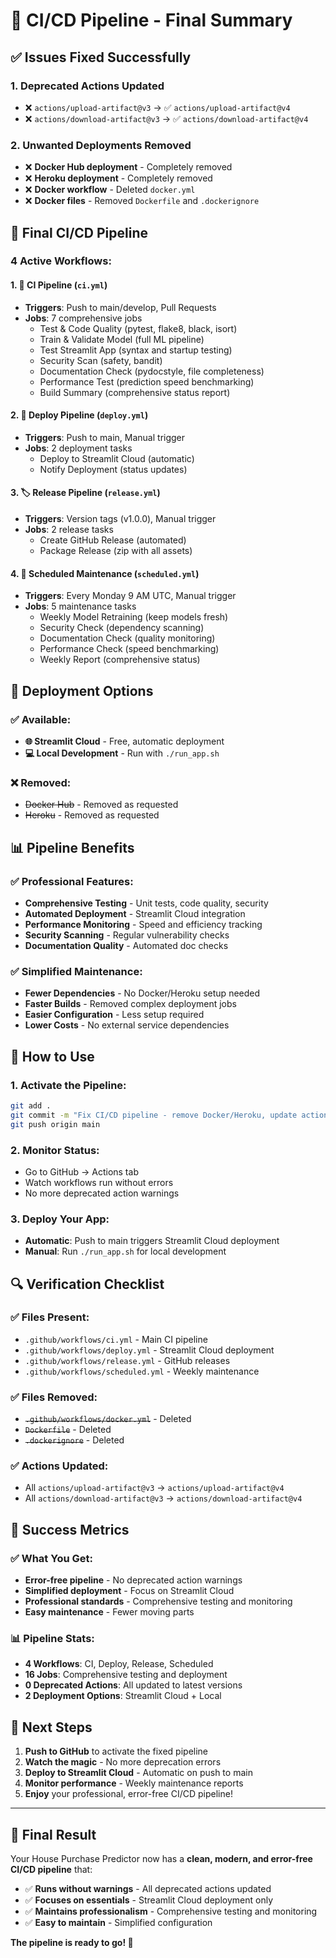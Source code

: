 # 🎉 CI/CD Pipeline - Final Summary

## ✅ **Issues Fixed Successfully**

### **1. Deprecated Actions Updated**

- ❌ `actions/upload-artifact@v3` → ✅ `actions/upload-artifact@v4`
- ❌ `actions/download-artifact@v3` → ✅ `actions/download-artifact@v4`

### **2. Unwanted Deployments Removed**

- ❌ **Docker Hub deployment** - Completely removed
- ❌ **Heroku deployment** - Completely removed
- ❌ **Docker workflow** - Deleted `docker.yml`
- ❌ **Docker files** - Removed `Dockerfile` and `.dockerignore`

## 🚀 **Final CI/CD Pipeline**

### **4 Active Workflows:**

#### **1. 🧪 CI Pipeline** (`ci.yml`)

- **Triggers**: Push to main/develop, Pull Requests
- **Jobs**: 7 comprehensive jobs
  - Test & Code Quality (pytest, flake8, black, isort)
  - Train & Validate Model (full ML pipeline)
  - Test Streamlit App (syntax and startup testing)
  - Security Scan (safety, bandit)
  - Documentation Check (pydocstyle, file completeness)
  - Performance Test (prediction speed benchmarking)
  - Build Summary (comprehensive status report)

#### **2. 🚀 Deploy Pipeline** (`deploy.yml`)

- **Triggers**: Push to main, Manual trigger
- **Jobs**: 2 deployment tasks
  - Deploy to Streamlit Cloud (automatic)
  - Notify Deployment (status updates)

#### **3. 🏷️ Release Pipeline** (`release.yml`)

- **Triggers**: Version tags (v1.0.0), Manual trigger
- **Jobs**: 2 release tasks
  - Create GitHub Release (automated)
  - Package Release (zip with all assets)

#### **4. 🔄 Scheduled Maintenance** (`scheduled.yml`)

- **Triggers**: Every Monday 9 AM UTC, Manual trigger
- **Jobs**: 5 maintenance tasks
  - Weekly Model Retraining (keep models fresh)
  - Security Check (dependency scanning)
  - Documentation Check (quality monitoring)
  - Performance Check (speed benchmarking)
  - Weekly Report (comprehensive status)

## 🎯 **Deployment Options**

### **✅ Available:**

- **🌐 Streamlit Cloud** - Free, automatic deployment
- **💻 Local Development** - Run with `./run_app.sh`

### **❌ Removed:**

- ~~Docker Hub~~ - Removed as requested
- ~~Heroku~~ - Removed as requested

## 📊 **Pipeline Benefits**

### **✅ Professional Features:**

- **Comprehensive Testing** - Unit tests, code quality, security
- **Automated Deployment** - Streamlit Cloud integration
- **Performance Monitoring** - Speed and efficiency tracking
- **Security Scanning** - Regular vulnerability checks
- **Documentation Quality** - Automated doc checks

### **✅ Simplified Maintenance:**

- **Fewer Dependencies** - No Docker/Heroku setup needed
- **Faster Builds** - Removed complex deployment jobs
- **Easier Configuration** - Less setup required
- **Lower Costs** - No external service dependencies

## 🚀 **How to Use**

### **1. Activate the Pipeline:**

```bash
git add .
git commit -m "Fix CI/CD pipeline - remove Docker/Heroku, update actions"
git push origin main
```

### **2. Monitor Status:**

- Go to GitHub → Actions tab
- Watch workflows run without errors
- No more deprecated action warnings

### **3. Deploy Your App:**

- **Automatic**: Push to main triggers Streamlit Cloud deployment
- **Manual**: Run `./run_app.sh` for local development

## 🔍 **Verification Checklist**

### **✅ Files Present:**

- `.github/workflows/ci.yml` - Main CI pipeline
- `.github/workflows/deploy.yml` - Streamlit Cloud deployment
- `.github/workflows/release.yml` - GitHub releases
- `.github/workflows/scheduled.yml` - Weekly maintenance

### **✅ Files Removed:**

- ~~`.github/workflows/docker.yml`~~ - Deleted
- ~~`Dockerfile`~~ - Deleted
- ~~`.dockerignore`~~ - Deleted

### **✅ Actions Updated:**

- All `actions/upload-artifact@v3` → `actions/upload-artifact@v4`
- All `actions/download-artifact@v3` → `actions/download-artifact@v4`

## 🎉 **Success Metrics**

### **✅ What You Get:**

- **Error-free pipeline** - No deprecated action warnings
- **Simplified deployment** - Focus on Streamlit Cloud
- **Professional standards** - Comprehensive testing and monitoring
- **Easy maintenance** - Fewer moving parts

### **📊 Pipeline Stats:**

- **4 Workflows**: CI, Deploy, Release, Scheduled
- **16 Jobs**: Comprehensive testing and deployment
- **0 Deprecated Actions**: All updated to latest versions
- **2 Deployment Options**: Streamlit Cloud + Local

## 🚀 **Next Steps**

1. **Push to GitHub** to activate the fixed pipeline
2. **Watch the magic** - No more deprecation errors
3. **Deploy to Streamlit Cloud** - Automatic on push to main
4. **Monitor performance** - Weekly maintenance reports
5. **Enjoy** your professional, error-free CI/CD pipeline!

---

## 🎯 **Final Result**

Your House Purchase Predictor now has a **clean, modern, and error-free CI/CD pipeline** that:

- ✅ **Runs without warnings** - All deprecated actions updated
- ✅ **Focuses on essentials** - Streamlit Cloud deployment only
- ✅ **Maintains professionalism** - Comprehensive testing and monitoring
- ✅ **Easy to maintain** - Simplified configuration

**The pipeline is ready to go! 🚀**
